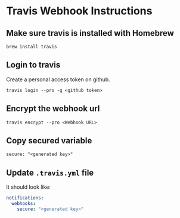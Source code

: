 # Travis Webhook Instructions

## Make sure travis is installed with Homebrew

`brew install travis`

## Login to travis

Create a personal access token on github.

`travis login --pro -g <github token>`

## Encrypt the webhook url

`travis encrypt --pro <Webhook URL>`

## Copy secured variable

`secure: "<generated key>"`

## Update `.travis.yml` file

It should look like:

```yml
notifications:
  webhooks:
    secure: "<generated key>"
```
